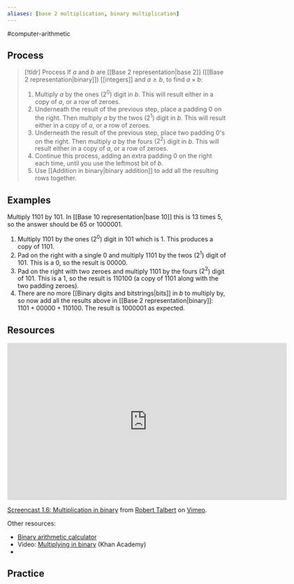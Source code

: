 ```yaml
---
aliases: [base 2 multiplication, binary multiplication]
--- 
```


#computer-arithmetic 

## Process 

> [!tldr] Process
>  If $a$ and $b$ are [[Base 2 representation|base 2]] ([[Base 2 representation|binary]]) [[integers]] and $a \geq b$, to find $a \times b$:
>  1. Multiply $a$ by the ones ($2^0$) digit in $b$. This will result either in a copy of $a$, or a row of zeroes. 
>  2. Underneath the result of the previous step, place a padding $0$ on the right. Then multiply $a$ by the twos ($2^1$) digit in $b$. This will result either in a copy of $a$, or a row of zeroes. 
>  3. Underneath the result of the previous step, place two padding $0$'s on the right. Then multiply $a$ by the fours ($2^2$) digit in $b$. This will result either in a copy of $a$, or a row of zeroes. 
>  4. Continue this process, adding an extra padding $0$ on the right each time, until you use the leftmost bit of $b$. 
>  5. Use [[Addition in binary|binary addition]] to add all the resulting rows together. 

## Examples 

Multiply $1101$ by $101$. In [[Base 10 representation|base 10]] this is $13$ times $5$, so the answer should be $65$ or $1000001$. 
1. Multiply $1101$ by the ones ($2^0$) digit in $101$ which is $1$. This produces a copy of $1101$. 
2. Pad on the right with a single $0$ and multiply $1101$ by the twos ($2^1$) digit of $101$. This is a $0$, so the result is $00000$. 
3. Pad on the right with two zeroes and multiply $1101$ by the fours ($2^2$) digit of $101$. This is a $1$, so the result is $110100$ (a copy of $1101$ along with the two padding zeroes). 
4. There are no more [[Binary digits and bitstrings|bits]] in $b$ to multiply by, so now add all the results above in [[Base 2 representation|binary]]: $1101 + 00000 + 110100$. The result is $1000001$ as expected. 
## Resources 

<iframe src="https://player.vimeo.com/video/580457312?h=b1d9b0e518" width="640" height="360" frameborder="0" allow="autoplay; fullscreen; picture-in-picture" allowfullscreen></iframe>
<p><a href="https://vimeo.com/580457312">Screencast 1.6: Multiplication in binary</a> from <a href="https://vimeo.com/user132700952">Robert Talbert</a> on <a href="https://vimeo.com">Vimeo</a>.</p>

Other resources: 
- [Binary arithmetic calculator](https://www.calculator.net/binary-calculator.html)
- Video: [Multiplying in binary](https://www.khanacademy.org/math/algebra-home/alg-intro-to-algebra/algebra-alternate-number-bases/v/binary-multiplication) (Khan Academy)
- 

## Practice 
